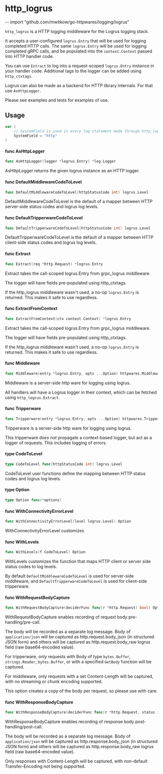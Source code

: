 # http_logrus
--
    import "github.com/mwitkow/go-httpwares/logging/logrus"

`http_logrus` is a HTTP logging middleware for the Logrus logging stack.

It accepts a user-configured `logrus.Entry` that will be used for logging
completed HTTP calls. The same `logrus.Entry` will be used for logging completed
gRPC calls, and be populated into the `context.Context` passed into HTTP handler
code.

You can use `Extract` to log into a request-scoped `logrus.Entry` instance in
your handler code. Additional tags to the logger can be added using
`http_ctxtags`.

Logrus can also be made as a backend for HTTP library internals. For that use
`AsHttpLogger`.

Please see examples and tests for examples of use.

## Usage

```go
var (
	// SystemField is used in every log statement made through http_logrus. Can be overwritten before any initialization code.
	SystemField = "http"
)
```

#### func  AsHttpLogger

```go
func AsHttpLogger(logger *logrus.Entry) *log.Logger
```
AsHttpLogger returns the given logrus instance as an HTTP logger.

#### func  DefaultMiddlewareCodeToLevel

```go
func DefaultMiddlewareCodeToLevel(httpStatusCode int) logrus.Level
```
DefaultMiddlewareCodeToLevel is the default of a mapper between HTTP server-side
status codes and logrus log levels.

#### func  DefaultTripperwareCodeToLevel

```go
func DefaultTripperwareCodeToLevel(httpStatusCode int) logrus.Level
```
DefaultTripperwareCodeToLevel is the default of a mapper between HTTP
client-side status codes and logrus log levels.

#### func  Extract

```go
func Extract(req *http.Request) *logrus.Entry
```
Extract takes the call-scoped logrus.Entry from grpc_logrus middleware.

The logger will have fields pre-populated using http_ctxtags.

If the http_logrus middleware wasn't used, a no-op `logrus.Entry` is returned.
This makes it safe to use regardless.

#### func  ExtractFromContext

```go
func ExtractFromContext(ctx context.Context) *logrus.Entry
```
Extract takes the call-scoped logrus.Entry from grpc_logrus middleware.

The logger will have fields pre-populated using http_ctxtags.

If the http_logrus middleware wasn't used, a no-op `logrus.Entry` is returned.
This makes it safe to use regardless.

#### func  Middleware

```go
func Middleware(entry *logrus.Entry, opts ...Option) httpwares.Middleware
```
Middleware is a server-side http ware for logging using logrus.

All handlers will have a Logrus logger in their context, which can be fetched
using `http_logrus.Extract`.

#### func  Tripperware

```go
func Tripperware(entry *logrus.Entry, opts ...Option) httpwares.Tripperware
```
Tripperware is a server-side http ware for logging using logrus.

This tripperware *does not* propagate a context-based logger, but act as a
logger of requests. This includes logging of errors.

#### type CodeToLevel

```go
type CodeToLevel func(httpStatusCode int) logrus.Level
```

CodeToLevel user functions define the mapping between HTTP status codes and
logrus log levels.

#### type Option

```go
type Option func(*options)
```


#### func  WithConnectivityErrorLevel

```go
func WithConnectivityErrorLevel(level logrus.Level) Option
```
WithConnectivityErrorLevel customizes

#### func  WithLevels

```go
func WithLevels(f CodeToLevel) Option
```
WithLevels customizes the function that maps HTTP client or server side status
codes to log levels.

By default `DefaultMiddlewareCodeToLevel` is used for server-side middleware,
and `DefaultTripperwareCodeToLevel` is used for client-side tripperware.

#### func  WithRequestBodyCapture

```go
func WithRequestBodyCapture(deciderFunc func(r *http.Request) bool) Option
```
WithRequestBodyCapture enables recording of request body pre-handling/pre-call.

The body will be recorded as a separate log message. Body of `application/json`
will be captured as http.request.body_json (in structured JSON form) and others
will be captured as http.request.body_raw logrus field (raw base64-encoded
value).

For tripperware, only requests with Body of type `bytes.Buffer`,
`strings.Reader`, `bytes.Buffer`, or with a specified `GetBody` function will be
captured.

For middleware, only requests with a set Content-Length will be captured, with
no streaming or chunk encoding supported.

This option creates a copy of the body per request, so please use with care.

#### func  WithResponseBodyCapture

```go
func WithResponseBodyCapture(deciderFunc func(r *http.Request, status int) bool) Option
```
WithResponseBodyCapture enables recording of response body
post-handling/post-call.

The body will be recorded as a separate log message. Body of `application/json`
will be captured as http.response.body_json (in structured JSON form) and others
will be captured as http.response.body_raw logrus field (raw base64-encoded
value).

Only responses with Content-Length will be captured, with non-default
Transfer-Encoding not being supported.
